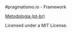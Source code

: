 #pragmatismo.io - Framework

[Metodologia (pt-br)](https://github.com/pragmatismo-io/pragmatismo-io-framework/tree/master/docs/pt-br)



Licensed under a MIT License.
